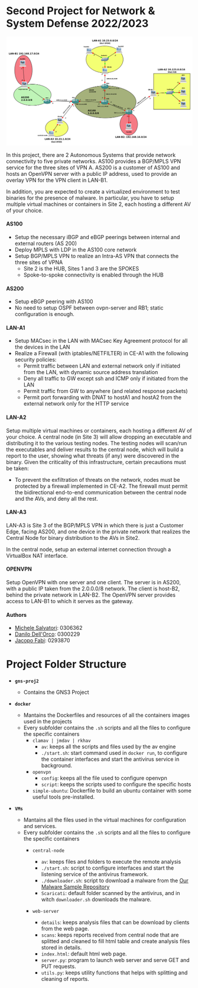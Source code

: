 # Second Project for Network & System Defense 2022/2023

![](topology.png)

In this project, there are 2 Autonomous Systems that provide network connectivity to five private networks. AS100 provides a BGP/MPLS VPN service for the three sites of VPN A. AS200 is a customer of AS100 and hosts an OpenVPN server with a public IP address, used to provide an overlay VPN for the VPN client in LAN-B1.

In addition, you are expected to create a virtualized environment to test binaries for the presence of malware. In particular, you have to setup multiple virtual machines or containers in Site 2, each hosting a different AV of your choice. 

#### AS100
- Setup the necessary iBGP and eBGP peerings between internal and external routers (AS 200)
- Deploy MPLS with LDP in the AS100 core network
- Setup BGP/MPLS VPN to realize an Intra-AS VPN that connects the three sites of VPNA
  - Site 2 is the HUB, Sites 1 and 3 are the SPOKES
  - Spoke-to-spoke connectivity is enabled through the HUB
#### AS200
- Setup eBGP peering with AS100
- No need to setup OSPF between ovpn-server and RB1; static configuration is enough.
#### LAN-A1
- Setup MACsec in the LAN with MACsec Key Agreement protocol for all the devices in the LAN
- Realize a Firewall (with iptables/NETFILTER) in CE-A1 with the following security policies:
    - Permit traffic between LAN and external network only if initiated from the LAN, with dynamic source address translation
    - Deny all traffic to GW except ssh and ICMP only if initiated from the LAN
    - Permit traffic from GW to anywhere (and related response packets)
    - Permit port forwarding with DNAT to hostA1 and hostA2 from the external network only for the HTTP service
#### LAN-A2
Setup multiple virtual machines or containers, each hosting a different AV of your choice. 
A central node (in Site 3) will allow dropping an executable and distributing it to the various testing nodes. The testing nodes will scan/run the executables and deliver results to the central node, which will build a report to the user, showing what threats (if any) were discovered in the binary.
Given the criticality of this infrastructure, certain precautions must be taken:
- To prevent the exfiltration of threats on the network, nodes must be protected by a firewall implemented in CE-A2. The firewall must permit the bidirectional end-to-end communication between the central node and the AVs, and deny all the rest.
#### LAN-A3
LAN-A3 is Site 3 of the BGP/MPLS VPN in which there is just a Customer Edge, facing AS200, and one device in the private network that realizes the Central Node for binary distribution to the AVs in Site2.

In the central node, setup an external internet connection through a VirtualBox NAT interface.
#### OPENVPN
Setup OpenVPN with one server and one client. The server is in AS200, with a public IP taken from the 2.0.0.0/8 network. The client is host-B2, behind the private network in LAN-B2. The OpenVPN server provides access to LAN-B1 to which it serves as the gateway.

#### Authors
- [Michele Salvatori](https://github.com/michsalvv): 0306362
- [Danilo Dell'Orco](https://github.com/danilo-dellorco): 0300229
- [Jacopo Fabi](https://github.com/jacopofabi): 0293870
# Project Folder Structure
 
 - **```gns-proj2```**
   - Contains the GNS3 Project
  
 - **```docker```**
   - Mantains the Dockerfiles and resources of all the containers images used in the projects
   - Every subfolder contains the `.sh` scripts and all the files to configure the specific containers
     - ```clamav | jmdav | rkhav ```
       - ```av```: keeps all the scripts and files used by the av engine
       - ```./start.sh```: start command used in `docker run`, to configure the container interfaces and start the antivirus service in background.
     - ```openvpn```
       - ```config```: keeps all the file used to configure openvpn
       - ```script```: keeps the scripts used to configure the specific hosts
     - ```simple-ubuntu```: Dockerfile to build an ubuntu container with some useful tools pre-installed.

 - **```VMs```**
   - Mantains all the files used in the virtual machines for configuration and services.
   - Every subfolder contains the `.sh` scripts and all the files to configure the specific containers
     - ```central-node```
       - ```av```: keeps files and folders to execute the remote analysis
       - ```./start.sh```: script to configure interfaces and start the listening service of the antivirus framework. 
       - ```./downloader.sh```: script to download a malware from the [Our Malware Sample Repository](https://github.com/danilo-dellorco/malwares-sample)
       - ```Scaricati```: default folder scanned by the antivirus, and in witch `downloader.sh` downloads the malware.

     - ```web-server```
       - ```details```: keeps analysis files that can be download by clients from the web page.
       - ```scans```: keeps reports received from central node that are splitted and cleaned to fill html table and create analysis files stored in details.
       - ```index.html```: default html web page.
       - ```server.py```: program to launch web server and serve GET and PUT requests.
       - ```utils.py```: keeps utility functions that helps with splitting and cleaning of reports.  